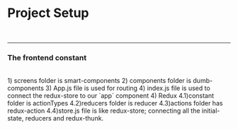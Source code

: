 <h1>Project Setup</h1><br/><hr/>
<h3>The frontend constant</h3><br/>
1) screens folder is smart-components
2) components folder is dumb-components
3) App.js file is used for routing
4) index.js file is used to connect the redux-store to our `app` component
4) Redux
4.1)constant folder is actionTypes
4.2)reducers folder is reducer
4.3)actions folder has redux-action
4.4)store.js file is like redux-store;
connecting all the initial-state, reducers and redux-thunk.
